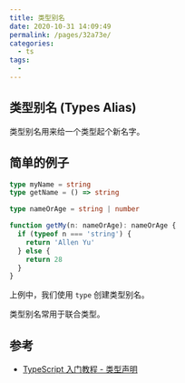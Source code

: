 ```yaml
---
title: 类型别名
date: 2020-10-31 14:09:49
permalink: /pages/32a73e/
categories:
  - ts
tags:
  -
---
```


## 类型别名 (Types Alias)

类型别名用来给一个类型起个新名字。

## 简单的例子

```typescript
type myName = string
type getName = () => string

type nameOrAge = string | number

function getMy(n: nameOrAge): nameOrAge {
  if (typeof n === 'string') {
    return 'Allen Yu'
  } else {
    return 28
  }
}
```

上例中，我们使用 `type` 创建类型别名。

类型别名常用于联合类型。

## 参考

- [TypeScript 入门教程 - 类型声明](https://ts.xcatliu.com/advanced/type-aliases.html)

